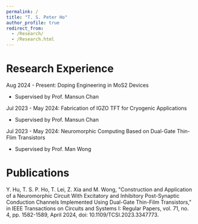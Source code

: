 ```yaml
---
permalink: /
title: "T. S. Peter Ho"
author_profile: true
redirect_from: 
  - /Research/
  - /Research.html
---
```


Research Experience
=====
Aug 2024 - Present: Doping Engineering in MoS2 Devices 
 * Supervised by Prof. Mansun Chan

Jul 2023 - May 2024: Fabrication of IGZO TFT for Cryogenic Applications
 * Supervised by Prof. Mansun Chan

Jul 2023 - May 2024: Neuromorphic Computing Based on Dual-Gate Thin-Flim Transistors
 * Supervised by Prof. Man Wong

Publications
=====
Y. Hu, T. S. P. Ho, T. Lei, Z. Xia and M. Wong, "Construction and Application of a Neuromorphic Circuit With Excitatory and Inhibitory Post-Synaptic Conduction Channels Implemented Using Dual-Gate Thin-Film Transistors," in IEEE Transactions on Circuits and Systems I: Regular Papers, vol. 71, no. 4, pp. 1582-1589, April 2024, doi: 10.1109/TCSI.2023.3347773.
